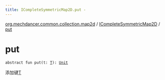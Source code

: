 ```yaml
---
title: ICompleteSymmetricMap2D.put - 
---
```


[org.mechdancer.common.collection.map2d](../index.html) / [ICompleteSymmetricMap2D](index.html) / [put](./put.html)

# put

`abstract fun put(t: `[`T`](index.html#T)`): `[`Unit`](https://kotlinlang.org/api/latest/jvm/stdlib/kotlin/-unit/index.html)

添加键[T](index.html#T)

